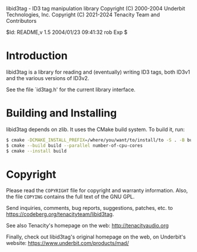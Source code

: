 
libid3tag - ID3 tag manipulation library
Copyright (C) 2000-2004 Underbit Technologies, Inc.
Copyright (C) 2021-2024 Tenacity Team and Contributors

$Id: README,v 1.5 2004/01/23 09:41:32 rob Exp $

# Introduction

libid3tag is a library for reading and (eventually) writing ID3 tags, both ID3v1 and the various versions of ID3v2.

See the file `id3tag.h' for the current library interface.

# Building and Installing

libid3tag depends on zlib. It uses the CMake build system. To build it,
run:

``` bash
$ cmake -DCMAKE_INSTALL_PREFIX=/where/you/want/to/install/to -S . -B build
$ cmake --build build --parallel number-of-cpu-cores
$ cmake --install build
```

# Copyright

Please read the `COPYRIGHT` file for copyright and warranty information.
Also, the file `COPYING` contains the full text of the GNU GPL.

Send inquiries, comments, bug reports, suggestions, patches, etc. to
https://codeberg.org/tenacityteam/libid3tag.

See also Tenacity's homepage on the web: http://tenacityaudio.org

Finally, check out libid3tag's original homepage on the web, on Underbit's
website: https://www.underbit.com/products/mad/
